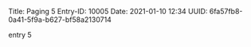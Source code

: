 Title: Paging 5
Entry-ID: 10005
Date: 2021-01-10 12:34
UUID: 6fa57fb8-0a41-5f9a-b627-bf58a2130714

entry 5

